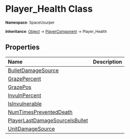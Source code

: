 # Player_Health Class

<small>**Namespace**: SpaceUsurper</small>

<small>**Inheritance**: [Object](https://docs.microsoft.com/en-us/dotnet/api/system.object?view=netframework-4.5) → [PlayerComponent](PlayerComponent.md) → Player_Health</small>

## Properties

<div markdown="1" class="member-table">

| Name | Description |
| :--- | ----------- |
| [BulletDamageSource](Player_Health/BulletDamageSource.md) |  | 
| [GrazePercent](Player_Health/GrazePercent.md) |  | 
| [GrazePos](Player_Health/GrazePos.md) |  | 
| [InvulnPercent](Player_Health/InvulnPercent.md) |  | 
| [IsInvulnerable](Player_Health/IsInvulnerable.md) |  | 
| [NumTimesPreventedDeath](Player_Health/NumTimesPreventedDeath.md) |  | 
| [PlayerLastDamageSourceIsBullet](Player_Health/PlayerLastDamageSourceIsBullet.md) |  | 
| [UnitDamageSource](Player_Health/UnitDamageSource.md) |  | 

</div>

